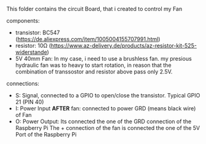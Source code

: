 This folder contains the circuit Board, that i created to control my Fan

components:
* transistor: BC547 (https://de.aliexpress.com/item/1005004155707991.html)
* resistor: 10Ω (https://www.az-delivery.de/products/az-resistor-kit-525-widerstande)
* 5V 40mm Fan: In my case, i need to use a brushless fan. my presious hydraulic fan was to heavy to start rotation, in reason that the combination of transsostor and resistor above pass only 2.5V.

connections:
* S: Signal, connected to a GPIO to open/close the transistor. Typical GPIO 21 (PIN 40)
* I: Power Input **AFTER** fan: connected to power GRD (means black wire) of Fan
* O: Power Output: Its connected the one of the GRD connection of the Raspberry Pi
The + connection of the fan is connected the one of the 5V Port of the Raspberry Pi
